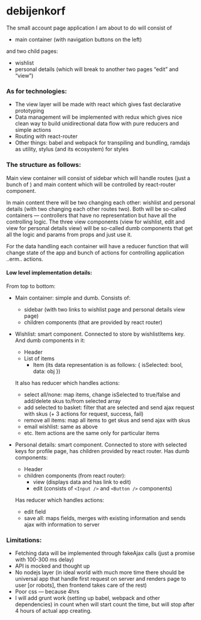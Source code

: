 # debijenkorf

The small account page application I am about to do will consist of
* main container (with navigation buttons on the left)

and two child pages:
* wishlist
* personal details (which will break to another two pages “edit” and “view”)

### As for technologies:
* The view layer will be made with react which gives fast declarative prototyping
* Data management will be implemented with redux which gives nice clean way to build unidirectional data flow with pure reducers and simple actions
* Routing with react-router
* Other things: babel and webpack for transpiling and bundling, ramdajs as utility, stylus (and its ecosystem) for styles

### The structure as follows:
Main view container will consist of sidebar which will handle routes (just a bunch of <Link to="">) and main content which will be controlled by react-router component.

In main content there will be two changing each other: wishlist and personal details (with two changing each other routes two). Both will be so-called containers — controllers that have no representation but have all the controlling logic. The three view components (view for wishlist, edit and view for personal details view) will be so-called dumb components that get all the logic and params from props and just use it.

For the data handling each container will have a reducer function that will change state of the app and bunch of actions for controlling application ..erm.. actions.

#### Low level implementation details:
From top to bottom:
* Main container: simple and dumb. Consists of:
  * sidebar (with two links to wishlist page and personal details view page)
  * children components (that are provided by react router)
* Wishlist: smart component. Connected to store by wishlistItems key. And dumb components in it:
  * Header
  * List of items
    * Item (its data representation is as follows: { isSelected: bool, data: obj })
  
  It also has reducer which handles actions:
    * select all/none: map items, change isSelected to true/false and add/delete skus to/from selected array
    * add selected to basket: filter that are selected and send ajax request with skus (+ 3 actions for request, success, fail)
    * remove all items: map all items to get skus and send ajax with skus
    * email wishlist: same as above
    * etc. Item actions are the same only for particular items

* Personal details: smart component. Connected to store with selected keys for profile page, has children provided by react router. Has dumb components:
  * Header
  * children components (from react router):
    * view (displays data and has link to edit)
    * edit (consists of `<Input />` and `<Button />` components)
  
  Has reducer which handles actions:
    * edit field
    * save all: maps fields, merges with existing information and sends ajax with information to server

### Limitations:
* Fetching data will be implemented through fakeAjax calls (just a promise with 100-300 ms delay)
* API is mocked and thought up
* No nodejs layer (in ideal world with much more time there should be universal app that handle first request on server and renders page to user [or robots], then frontend takes care of the rest)
* Poor css — because 4hrs
* I will add grunt work (setting up babel, webpack and other dependencies) in count when will start count the time, but will stop after 4 hours of actual app creating.
